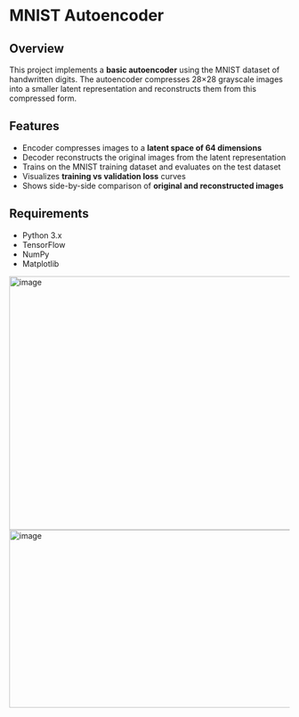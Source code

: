 # MNIST Autoencoder

## Overview
This project implements a **basic autoencoder** using the MNIST dataset of handwritten digits. The autoencoder compresses 28×28 grayscale images into a smaller latent representation and reconstructs them from this compressed form.

## Features
- Encoder compresses images to a **latent space of 64 dimensions**
- Decoder reconstructs the original images from the latent representation
- Trains on the MNIST training dataset and evaluates on the test dataset
- Visualizes **training vs validation loss** curves
- Shows side-by-side comparison of **original and reconstructed images**

## Requirements
- Python 3.x
- TensorFlow
- NumPy
- Matplotlib

<img width="576" height="455" alt="image" src="https://github.com/user-attachments/assets/e2b8918b-240b-4bf4-a861-18b48d3e37e9" />
<img width="1569" height="319" alt="image" src="https://github.com/user-attachments/assets/f25f9f0b-bd3d-4c42-a611-4b876340254d" />
